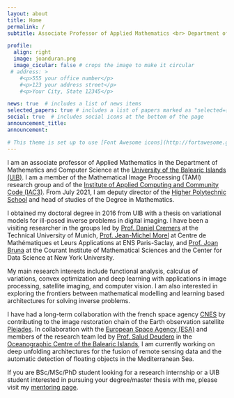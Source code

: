 ```yaml
---
layout: about
title: Home
permalink: /
subtitle: Associate Professor of Applied Mathematics <br> Department of Mathematics and Computer Science, <a href='https://www.uib.eu/'>University of the Balearic Islands</a>

profile:
  align: right
  image: joanduran.png
  image_cicular: false # crops the image to make it circular
 # address: >
    #<p>555 your office number</p>
    #<p>123 your address street</p>
    #<p>Your City, State 12345</p>

news: true  # includes a list of news items
selected_papers: true # includes a list of papers marked as "selected={true}"
social: true  # includes social icons at the bottom of the page
announcement_title:
announcement:

# This theme is set up to use [Font Awesome icons](http://fortawesome.github.io/Font-Awesome/) and [Academicons](https://jpswalsh.github.io/academicons/), like the ones below. 
---
```


I am an associate professor of Applied Mathematics in the Department of Mathematics and Computer Science at the [University of the Balearic Islands (UIB)](http://www.uib.eu/). I am a member of the Mathematical Image Processing (TAMI) research group and of the [Institute of Applied Computing and Community Code (IAC3)](http://iac3.uib.es). From July 2021, I am deputy director of the [Higher Polytechnic School](http://eps.uib.es/) and head of studies of the Degree in Mathematics.

I obtained my doctoral degree in 2016 from UIB with a thesis on variational models for ill-posed inverse problems in digital imaging. I have been a visiting researcher in the groups led by [Prof. Daniel Cremers](http://vision.in.tum.de/) at the Technical University of Munich, [Prof. Jean-Michel Morel](http://sites.google.com/site/jeanmichelmorelcmlaenscachan/) at Centre de Mathématiques et Leurs Applications at ENS Paris-Saclay, and [Prof. Joan Bruna](http://cims.nyu.edu/~bruna/) at the Courant Institute of Mathematical Sciences and the Center for Data Science at New York University.

My main research interests include functional analysis, calculus of variations, convex optimization and deep learning with applications in image processing, satellite imaging, and computer vision. I am also interested in exploring the frontiers between mathematical modelling and learning based architectures for solving inverse problems.  

I have had a long-term collaboration with the french space agency [CNES](http://cnes.fr/en) by contributing to the image restoration chain of the Earth observation satellite [Pleiades](http://pleiades.cnes.fr/en/PLEIADES/index.htm). In collaboration with the [European Space Agency (ESA)](http://www.esa.int) and members of the research team led by [Prof. Salud Deudero](http://www.ba.ieo.es/es/personal/12-contacts/15-salud-deudero-company) in the [Oceanographic Centre of the Balearic Islands](http://www.ba.ieo.es), I am currently working on deep unfolding architectures for the fusion of remote sensing data and the automatic detection of floating objects in the Mediterranean Sea.

If you are BSc/MSc/PhD student looking for a research internship or a UIB student interested in pursuing your degree/master thesis with me, please visit my [mentoring page](/Mentoring/).
